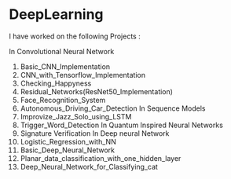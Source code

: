 # DeepLearning

I have worked on the following Projects :

In Convolutional Neural Network
1. Basic_CNN_Implementation
2. CNN_with_Tensorflow_Implementation
3. Checking_Happyness
4. Residual_Networks(ResNet50_Implementation)
5. Face_Recognition_System
6. Autonomous_Driving_Car_Detection
In Sequence Models 
1. Improvize_Jazz_Solo_using_LSTM
2. Trigger_Word_Detection
In Quantum Inspired Neural Networks
1. Signature Verification
In Deep neural Network
1. Logistic_Regression_with_NN
2. Basic_Deep_Neural_Network
3. Planar_data_classification_with_one_hidden_layer
4. Deep_Neural_Network_for_Classifying_cat
